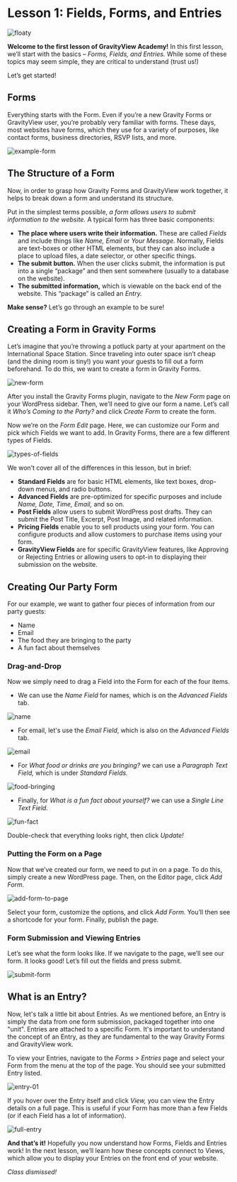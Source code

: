 # Lesson 1: Fields, Forms, and Entries



![floaty](./1-images/floaty.png)

**Welcome to the first lesson of GravityView Academy!** In this first lesson, we’ll start with the basics – *Forms, Fields, and Entries.* While some of these topics may seem simple, they are critical to understand (trust us!)

Let’s get started!

## Forms

Everything starts with the Form. Even if you’re a new Gravity Forms or GravityView user, you’re probably very familiar with forms. These days, most websites have forms, which they use for a variety of purposes, like contact forms, business directories, RSVP lists, and more.



![example-form](./1-images/example-form.png)



## The Structure of a Form

Now, in order to grasp how Gravity Forms and GravityView work together, it helps to break down a form and understand its structure.

Put in the simplest terms possible, *a form allows users to submit information to the website.* A typical form has three basic components:

- **The place where users write their information.** These are called *Fields* and include things like *Name,* *Email* or *Your Message.* Normally, Fields are text-boxes or other HTML elements, but they can also include a place to upload files, a date selector, or other specific things.
- **The submit button.** When the user clicks submit, the information is put into a single “package” and then sent somewhere (usually to a database on the website).
- **The submitted information,** which is viewable on the back end of the website. This “package” is called an *Entry.*

**Make sense?** Let’s go through an example to be sure!

## Creating a Form in Gravity Forms

Let’s imagine that you’re throwing a potluck party at your apartment on the International Space Station. Since traveling into outer space isn’t cheap (and the dining room is tiny!) you want your guests to fill out a form beforehand. To do this, we want to create a form in Gravity Forms. 



![new-form](./1-images/new-form.png)



After you install the Gravity Forms plugin, navigate to the *New Form* page on your WordPress sidebar. Then, we’ll need to give our form a name. Let’s call it *Who’s Coming to the Party?* and click *Create Form* to create the form.

Now we’re on the *Form Edit* page. Here, we can customize our Form and pick which Fields we want to add. In Gravity Forms, there are a few different types of Fields. 



![types-of-fields](./1-images/types-of-fields.png)



We won’t cover all of the differences in this lesson, but in brief:

- **Standard Fields** are for basic HTML elements, like text boxes, drop-down menus, and radio buttons.
- **Advanced Fields** are pre-optimized for specific purposes and include *Name, Date, Time, Email,* and so on.
- **Post Fields** allow users to submit WordPress post drafts. They can submit the Post Title, Excerpt, Post Image, and related information.
- **Pricing Fields** enable you to sell products using your form. You can configure products and allow customers to purchase items using your form.
- **GravityView Fields** are for specific GravityView features, like Approving or Rejecting Entries or allowing users to opt-in to displaying their submission on the website.

## Creating Our Party Form

For our example, we want to gather four pieces of information from our party guests: 

- Name
- Email
- The food they are bringing to the party
- A fun fact about themselves

### Drag-and-Drop

Now we simply need to drag a Field into the Form for each of the four items.

- We can use the *Name Field* for names, which is on the *Advanced Fields* tab.



![name](./1-images/name.png)



- For email, let's use the *Email Field*, which is also on the *Advanced Fields* tab.



![email](./1-images/email.png)



- For *What food or drinks are you bringing?* we can use a *Paragraph Text Field,* which is under *Standard Fields.*

  

![food-bringing](./1-images/food-bringing.png)



- Finally, for *What is a fun fact about yourself?* we can use a *Single Line Text Field.*



![fun-fact](./1-images/fun-fact.png)



Double-check that everything looks right, then click *Update!*



### Putting the Form on a Page

Now that we’ve created our form, we need to put in on a page. To do this, simply create a new WordPress page. Then, on the Editor page, click *Add Form.*



![add-form-to-page](./1-images/add-form-to-page.png)



Select your form, customize the options, and click *Add Form.* You’ll then see a shortcode for your form. Finally, publish the page.

### Form Submission and Viewing Entries

Let’s see what the form looks like. If we navigate to the page, we’ll see our form. It looks good! Let’s fill out the fields and press submit.



![submit-form](./1-images/submit-form.png)

## What is an Entry?

Now, let's talk a little bit about Entries. As we mentioned before, an Entry is simply the data from one form submission, packaged together into one "unit". Entries are attached to a specific Form. It's important to understand the concept of an Entry, as they are fundamental to the way Gravity Forms and GravityView work.

To view your Entries, navigate to the *Forms > Entries* page and select your Form from the menu at the top of the page. You should see your submitted Entry listed. 



![entry-01](./1-images/entry-01.png)



If you hover over the Entry itself and click *View,* you can view the Entry details on a full page. This is useful if your Form has more than a few Fields (or if each Field has a lot of information).



![full-entry](./1-images/full-entry.png)



**And that’s it!** Hopefully you now understand how Forms, Fields and Entries work! In the next lesson, we’ll learn how these concepts connect to Views, which allow you to display your Entries on the front end of your website.

*Class dismissed!*

